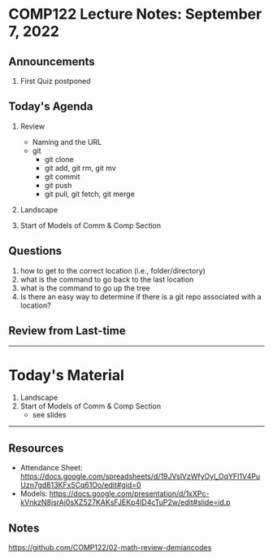 # COMP122 Lecture Notes: September 7, 2022

## Announcements
   1. First Quiz postponed

## Today's Agenda
   1. Review
      - Naming and the URL
      - git
        - git clone
        - git add, git rm, git mv
        - git commit 
        - git push
        - git pull, git fetch, git merge

   1. Landscape
   1. Start of Models of Comm & Comp Section

## Questions
   1. how to get to the correct location (i.e., folder/directory)
   1. what is the command to go back to the last location
   1. what is the command to go up the tree
   1. Is there an easy way to determine if there is a git repo associated with a location?



## Review from Last-time


---
# Today's Material
   1. Landscape
   1. Start of Models of Comm & Comp Section
      - see slides

---
## Resources
  * Attendance Sheet: https://docs.google.com/spreadsheets/d/19JVslVzWfyOyl_OqYFI1V4PuUzn7gd813KFx5Cq61Oo/edit#gid=0
  * Models: https://docs.google.com/presentation/d/1xXPc-kVnkzN8jsrAj0sXZ527KAKsFJEKp4ID4cTuP2w/edit#slide=id.p

## Notes



https://github.com/COMP122/02-math-review-demiancodes
















